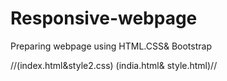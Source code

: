 # Responsive-webpage
Preparing webpage using HTML.CSS&amp; Bootstrap


//(index.html&style2.css)   (india.html& style.html)//
